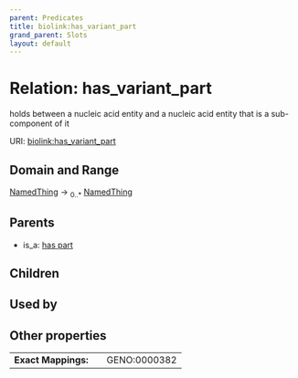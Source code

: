 ```yaml
---
parent: Predicates
title: biolink:has_variant_part
grand_parent: Slots
layout: default
---
```


# Relation: has_variant_part


holds between a nucleic acid entity and a nucleic acid entity that is a sub-component of it

URI: [biolink:has_variant_part](https://w3id.org/biolink/has_variant_part)

## Domain and Range

[NamedThing](NamedThing.md) ->  <sub>0..\*</sub> [NamedThing](NamedThing.md)

## Parents

 *  is_a: [has part](has_part.md)

## Children


## Used by


## Other properties

|  |  |  |
| --- | --- | --- |
| **Exact Mappings:** | | GENO:0000382 |

